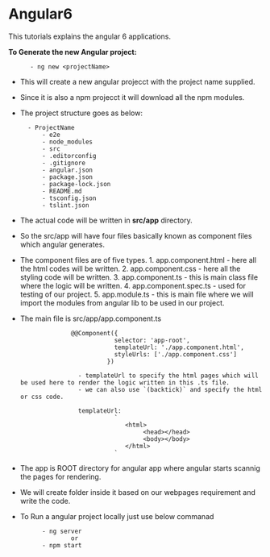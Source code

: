 # Angular6
This tutorials explains the angular 6  applications. 

**To Generate the new Angular project:**

          - ng new <projectName>
- This will create a new angular projecct with the project name supplied.
- Since it is also a npm projecct it will download all the npm modules.
- The project structure goes as below: 

        - ProjectName
            - e2e
            - node_modules
            - src
            - .editorconfig
            - .gitignore
            - angular.json
            - package.json
            - package-lock.json
            - README.md
            - tsconfig.json
            - tslint.json
            
- The actual code will be written in **src/app** directory.
- So the src/app will have four files basically known as component files which angular generates.
- The component files are of five types.
          1. app.component.html
                    - here all the html codes will be written.
          2. app.component.css
                    - here all the styling code will be written.
          3. app.component.ts
                    - this is main class file where the logic will be written.
          4. app.component.spec.ts
                    - used for testing of our project.
          5. app.module.ts
                    - this is main file where we will import the modules from angular lib to be used in our project.

- The main file is src/app/app.component.ts

                    @@Component({
                                selector: 'app-root',
                                templateUrl: './app.component.html',
                                styleUrls: ['./app.component.css']
                              })
                              
                      - templateUrl to specify the html pages which will be used here to render the logic written in this .ts file.
                      - we can also use `(backtick)` and specify the html or css code.
                      
                      templateUrl:
                                `
                                   <html>
                                        <head></head>
                                        <body></body>
                                   </html>
                                `

- The app is ROOT directory for angular app where angular starts scannig the pages for rendering.
- We will create folder inside it based on our webpages requirement and write the code.
- To Run a angular project locally just use below commanad

            - ng server
                    or
            - npm start
